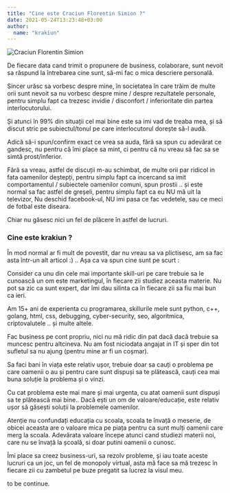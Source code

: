 ```yaml
---
title: "Cine este Craciun Florentin Simion ?"
date: 2021-05-24T13:23:48+03:00
author:
  name: "krakiun"
---
```




![Craciun Florentin Simion](/img/craciun-florentin-simion.jpg)



De fiecare data cand trimit o propunere de business, colaborare, sunt nevoit sa răspund la întrebarea cine sunt, să-mi fac o mica descriere personală.

Sincer urăsc sa vorbesc despre mine, în societatea în care trăim de multe orii sunt nevoit sa nu vorbesc despre mine / despre rezultatele personale, pentru simplu fapt ca trezesc invidie / disconfort / inferioritate din partea interlocutorului. 

Și atunci în 99% din situații cel mai bine este sa imi vad de treaba mea, și să discut stric pe subiectul/tonul pe care interlocutorul dorește să-l audă.

Adică să-i spun/confirm exact ce vrea sa auda, fără sa spun cu adevărat ce gandesc, nu pentru că îmi place sa mint, ci pentru că nu vreau să fac sa se simtă prost/inferior.

Fără sa vreau, astfel de discuții m-au schimbat, de multe orii par ridicol in fata oamenilor deștepți, pentru simplu fapt ca incercand sa imit comportamentul / subiectele oamenilor comuni, spun prostii .. și este normal sa fac astfel de greșeli, pentru simplu fapt ca eu NU mă uit la televizor, Nu deschid facebook-ul, NU imi pasa ce fac vedetele, sau ce meci de fotbal este diseara.

Chiar nu găsesc nici un fel de plăcere în astfel de lucruri. 

### Cine este krakiun ?

În mod normal ar fi mult de povestit, dar nu vreau sa va plictisesc, am sa fac asta într-un alt articol :) .. Așa ca va spun cine sunt pe scurt :

Consider ca unu din cele mai importante skill-uri pe care trebuie sa le cunoască un om este marketingul, în fiecare zii studiez aceasta materie. Nu pot sa zic ca sunt expert, dar îmi dau silinta ca în fiecare zii sa fiu mai bun ca ieri. 

Am 15+ ani de experienta cu programarea, skillurile mele sunt python, c++, golang, html, css, debugging, cyber-security, seo, algoritmica, criptovalutele .. și multe altele.

Fac business pe cont propriu, nici nu mă ridic din pat dacă dacă trebuie sa muncesc pentru altcineva. Nu am fost niciodata angajat in IT și sper din tot sufletul sa nu ajung (pentru mine ar fi un coșmar).

Sa faci bani în viața este relativ ușor, trebuie doar sa cauți o problema pe care oamenii o au și pentru care sunt dispuși sa te plătească, cauți cea mai buna soluție la problema și o vinzi.

Cu cat problema este mai mare și mai urgenta, cu atat oamenii sunt dispuși sa te plătească mai bine.. Dacă ești un om de valoare/educație, este relativ ușor să găsești soluții la problemele oamenilor.

Atenție nu confundați educația cu scoala, scoala te învață o meserie, de obicei aceasta are o valoare mica pe piața pentru ca sunt mulți oamenii care merg la scoala. Adevărata valoare începe atunci cand studiezi materii noi, care nu se învață la școală, si doar putini oamenii o cunosc.

Îmi place sa creez business-uri, sa rezolv probleme, și iau toate aceste lucruri ca un joc, un fel de monopoly virtual, asta mă face sa mă trezesc în fiecare zii cu zambetul pe buze pregatit sa lucrez la visul meu.


to be continue.




